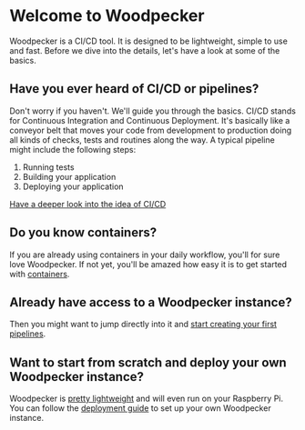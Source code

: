 # Welcome to Woodpecker

Woodpecker is a CI/CD tool. It is designed to be lightweight, simple to use and fast. Before we dive into the details, let's have a look at some of the basics.

## Have you ever heard of CI/CD or pipelines?

Don't worry if you haven't. We'll guide you through the basics. CI/CD stands for Continuous Integration and Continuous Deployment. It's basically like a conveyor belt that moves your code from development to production doing all kinds of
checks, tests and routines along the way. A typical pipeline might include the following steps:

1. Running tests
2. Building your application
3. Deploying your application

[Have a deeper look into the idea of CI/CD](https://www.redhat.com/en/topics/devops/what-is-ci-cd)

## Do you know containers?

If you are already using containers in your daily workflow, you'll for sure love Woodpecker. If not yet, you'll be amazed how easy it is to get started with [containers](https://opencontainers.org/).

## Already have access to a Woodpecker instance?

Then you might want to jump directly into it and [start creating your first pipelines](../20-usage/10-intro.md).

## Want to start from scratch and deploy your own Woodpecker instance?

Woodpecker is [pretty lightweight](../30-administration/00-getting-started.md#hardware-requirements) and will even run on your Raspberry Pi. You can follow the [deployment guide](../30-administration/00-getting-started.md) to set up your own Woodpecker instance.
